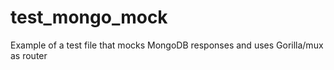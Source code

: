 test_mongo_mock
===============

Example of a test file that mocks MongoDB responses and uses Gorilla/mux as router
